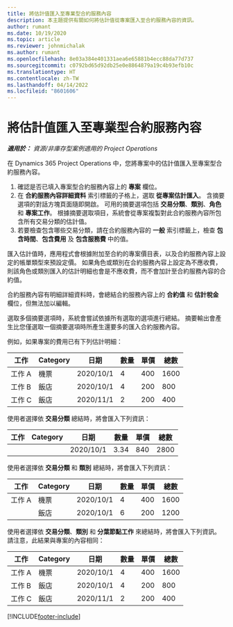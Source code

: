 ```yaml
---
title: 將估計值匯入至專業型合約服務內容
description: 本主題提供有關如何將估計值從專案匯入至合約服務內容的資訊。
author: rumant
ms.date: 10/19/2020
ms.topic: article
ms.reviewer: johnmichalak
ms.author: rumant
ms.openlocfilehash: 8e03a384e401331aea6e65881b4ecc88da77d737
ms.sourcegitcommit: c0792bd65d92db25e0e8864879a19c4b93efb10c
ms.translationtype: HT
ms.contentlocale: zh-TW
ms.lasthandoff: 04/14/2022
ms.locfileid: "8601606"
---
```

# <a name="import-an-estimate-to-a-project-based-contract-line"></a>將估計值匯入至專業型合約服務內容

_**適用於：** 資源/非庫存型案例適用的 Project Operations_

在 Dynamics 365 Project Operations 中，您將專案中的估計值匯入至專案型合約服務內容。

1. 確認是否已填入專案型合約服務內容上的 **專案** 欄位。
2. 在 **合約服務內容詳細資料** 索引標籤的子格上，選取 **從專案估計匯入**。 含摘要選項的對話方塊頁面隨即開啟。 可用的摘要選項包括 **交易分類**、**類別**、**角色** 和 **專案工作**。 根據摘要選取項目，系統會從專案複製對此合約服務內容所包含所有交易分類的估計值。 
3. 若要檢查包含哪些交易分類，請在合約服務內容的 **一般** 索引標籤上，檢查 **包含時間**、**包含費用** 及 **包含服務費** 中的值。

匯入估計值時，應用程式會根據附加至合約的專案價目表，以及合約服務內容上設定的帳單類型來預設定價。 如果角色或類別在合約服務內容上設定為不應收費，則該角色或類別匯入的估計明細也會是不應收費，而不會加計至合約服務內容的合約值。

合約服務內容有明細詳細資料時，會總結合約服務內容上的 **合約值** 和 **估計稅金** 欄位，但無法加以編輯。

選取多個摘要選項時，系統會嘗試依據所有選取的選項進行總結。 摘要輸出會產生比您僅選取一個摘要選項時所產生還要多的匯入合約服務內容。

例如，如果專案的費用已有下列估計明細：

| 工作​​ | Category | 日期 | 數量 | 單價 | 總數 |
| --- | --- | --- | --- | --- | --- |
| 工作 A | 機票 | 2020/10/1 | 4 | 400 | 1600 |
| 工作 B | 飯店 | 2020/10/1 | 4 | 200 | 800 |
| 工作 C | 飯店 | 2020/11/1 | 2 | 200 | 400 |

使用者選擇依 **交易分類** 總結時，將會匯入下列資訊：

| 工作​​ | Category | 日期 | 數量 | 單價 | 總數 |
| --- | --- | --- | --- | --- | --- |
| &nbsp;  | &nbsp;  | 2020/10/1 | 3.34 | 840 | 2800 |

使用者選擇依 **交易分類** 和 **類別** 總結時，將會匯入下列資訊：

| 工作​​ | Category | 日期 | 數量 | 單價 | 總數 |
| --- | --- | --- | --- | --- | --- |
| 工作 A | 機票 | 2020/10/1 | 4 | 400 | 1600 |
| &nbsp;  | 飯店 | 2020/10/1 | 6 | 200 | 1200 |

使用者選擇依 **交易分類**、**類別** 和 **分葉節點工作** 來總結時，將會匯入下列資訊。 請注意，此結果與專案的內容相同：

| 工作​​ | Category | 日期 | 數量 | 單價 | 總數 |
| --- | --- | --- | --- | --- | --- |
| 工作 A | 機票 | 2020/10/1 | 4 | 400 | 1600 |
| 工作 B | 飯店 | 2020/10/1 | 4 | 200 | 800 |
| 工作 C | 飯店 | 2020/11/1 | 2 | 200 | 400 |


[!INCLUDE[footer-include](../includes/footer-banner.md)]